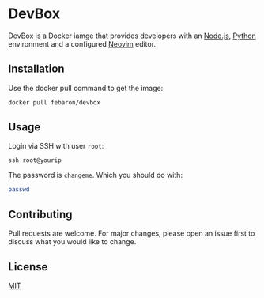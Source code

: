# DevBox

DevBox is a Docker iamge that provides developers with an [Node.js](https://nodejs.org/), [Python](https://www.python.org/) environment and a configured [Neovim](https://neovim.io/) editor.

## Installation

Use the docker pull command to get the image:

```bash
docker pull febaron/devbox
```

## Usage

Login via SSH with user `root`:

```
ssh root@yourip
```

The password is `changeme`. Which you should do with:

```bash
passwd
```

## Contributing
Pull requests are welcome. For major changes, please open an issue first to discuss what you would like to change.

## License
[MIT](https://choosealicense.com/licenses/mit/)
